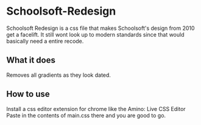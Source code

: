 # Schoolsoft-Redesign
Schoolsoft Redesign is a css file that makes Schoolsoft's design from 2010 get a facelift.
It still wont look up to modern standards since that would basically need a entire recode.

## What it does

Removes all gradients as they look dated.

## How to use

Install a css editor extension for chrome like the Amino: Live CSS Editor
Paste in the contents of main.css there and you are good to go.
